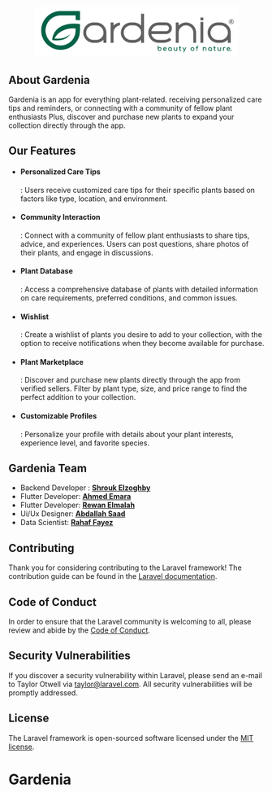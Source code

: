<p align="center"><a href="https://github.com/shroukelzoghby/Gardenia" target="_blank"><img src="logo.png" width="400" alt="Gradenia logo"></a></p>


## About Gardenia

Gardenia is an app for everything plant-related. receiving personalized care tips and reminders, or connecting with a community of fellow plant enthusiasts Plus, discover and purchase new plants to expand your collection directly through the app.

## Our Features

- <h4>Personalized Care Tips</h4>: Users receive customized care tips for their specific plants based on factors like type, location, and environment.
- <h4>Community Interaction</h4>: Connect with a community of fellow plant enthusiasts to share tips, advice, and experiences. Users can post questions, share photos of their plants, and engage in discussions.
- <h4>Plant Database</h4>: Access a comprehensive database of plants with detailed information on care requirements, preferred conditions, and common issues.
- <h4>Wishlist</h4>: Create a wishlist of plants you desire to add to your collection, with the option to receive notifications when they become available for purchase.
- <h4>Plant Marketplace</h4>: Discover and purchase new plants directly through the app from verified sellers. Filter by plant type, size, and price range to find the perfect addition to your collection.
- <h4>Customizable Profiles</h4>: Personalize your profile with details about your plant interests, experience level, and favorite species.




## Gardenia Team

- Backend Developer : **[Shrouk Elzoghby](https://github.com/shroukelzoghby)**
- Flutter Developer: **[Ahmed Emara](https://github.com/ahmedemara231/Gardenia)**
- Flutter Developer: **[Rewan Elmalah](https://github.com/Rewanelmlah)**
- Ui/Ux Designer: **[Abdallah Saad](https://www.behance.net/abdallahsaad13)**
- Data Scientist: **[Rahaf Fayez](https://github.com/rahaffayez)**


## Contributing

Thank you for considering contributing to the Laravel framework! The contribution guide can be found in the [Laravel documentation](https://laravel.com/docs/contributions).

## Code of Conduct

In order to ensure that the Laravel community is welcoming to all, please review and abide by the [Code of Conduct](https://laravel.com/docs/contributions#code-of-conduct).

## Security Vulnerabilities

If you discover a security vulnerability within Laravel, please send an e-mail to Taylor Otwell via [taylor@laravel.com](mailto:taylor@laravel.com). All security vulnerabilities will be promptly addressed.

## License

The Laravel framework is open-sourced software licensed under the [MIT license](https://opensource.org/licenses/MIT).
# Gardenia
